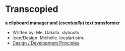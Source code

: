 #  Transcopied
**a clipboard manager and (_eventually_) text transformer**

- Written by: Me. Dakota. slyboots
- Icon/Design: Michelle. localartistm.
- [Design / Development Principles](https://github.com/slyboots/transcopied/issues/1)

